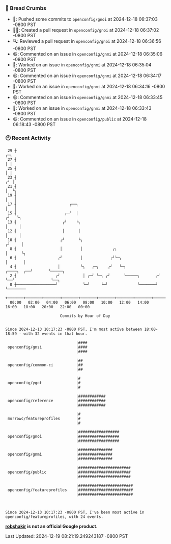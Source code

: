 ### 🍞 Bread Crumbs

 * 🚢: Pushed some commits to `openconfig/gnoi` at 2024-12-18 06:37:03 -0800 PST
 * ✍🏼: Created a pull request in `openconfig/gnoi` at 2024-12-18 06:37:02 -0800 PST
 * 🔍: Reviewed a pull request in  `openconfig/gnoi` at 2024-12-18 06:36:56 -0800 PST
 * 😃: Commented on an issue in `openconfig/gnmi` at 2024-12-18 06:35:06 -0800 PST
 * 👀: Worked on an issue in `openconfig/gnmi` at 2024-12-18 06:35:04 -0800 PST
 * 😃: Commented on an issue in `openconfig/gnmi` at 2024-12-18 06:34:17 -0800 PST
 * 👀: Worked on an issue in `openconfig/gnmi` at 2024-12-18 06:34:16 -0800 PST
 * 😃: Commented on an issue in `openconfig/gnmi` at 2024-12-18 06:33:45 -0800 PST
 * 👀: Worked on an issue in `openconfig/gnmi` at 2024-12-18 06:33:43 -0800 PST
 * 😃: Commented on an issue in `openconfig/public` at 2024-12-18 06:18:43 -0800 PST

### 🕘 Recent Activity
```
 29 ┼                                                                            ╭─╮
 27 ┤                                                                            │ │
 25 ┤                                                                            │ │
 23 ┤                                                                           ╭╯ │
 21 ┤                                                                           │  ╰╮
 19 ┤                                                                           │   │
 17 ┤                       ╭──╮                                                │   │
 15 ┤                     ╭─╯  │                                               ╭╯   ╰╮
 13 ┤                    ╭╯    ╰╮                                              │     │
 12 ┤                    │      │                                              │     │
 10 ┤                   ╭╯      ╰╮                                            ╭╯     │
  8 ┤                   │        │             ╭╮                             │      ╰╮
  6 ┤                  ╭╯        │            ╭╯╰─╮                           │       │
  4 ┤                  │         ╰╮   ╭─╮    ╭╯   ╰─╮              ╭────╮  ╭──╯       ╰─────╮
  2 ┤                 ╭╯          │ ╭─╯ ╰─╮ ╭╯      ╰─────╮       ╭╯    ╰──╯                ╰──╮
  0 ┼─────────────────╯           ╰─╯     ╰─╯             ╰───────╯                            ╰────────
    +───────+───────+───────+───────+───────+───────+───────+───────+───────+───────+───────+───────+────
  00:00   02:00   04:00   06:00   08:00   10:00   12:00   14:00   16:00   18:00   20:00   22:00   00:00   

						Commits by Hour of Day


Since 2024-12-13 10:17:23 -0800 PST, I'm most active between 18:00-18:59 - with 32 events in that hour.

```



```
                               |####
 openconfig/gnsi               |####
                               |####

                               |##
 openconfig/common-ci          |##
                               |##

                               |#
 openconfig/ygot               |#
                               |#

                               |############
 openconfig/reference          |############
                               |############

                               |#
 morrowc/featureprofiles       |#
                               |#

                               |##################
 openconfig/gnoi               |##################
                               |##################

                               |###############
 openconfig/gnmi               |###############
                               |###############

                               |#######################
 openconfig/public             |#######################
                               |#######################

                               |########################
 openconfig/featureprofiles    |########################
                               |########################



Since 2024-12-13 10:17:23 -0800 PST, I've been most active in openconfig/featureprofiles, with 24 events.

```
**[robshakir](mailto:robjs@google.com) is not an official Google product.**  


Last Updated: 2024-12-19 08:21:19.249243187 -0800 PST
